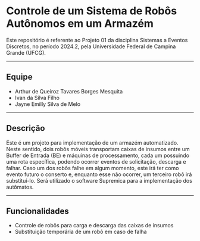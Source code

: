 # Controle de um Sistema de Robôs Autônomos em um Armazém

Este repositório é referente ao Projeto 01 da disciplina Sistemas a Eventos Discretos, no período 2024.2, pela Universidade Federal de Campina Grande (UFCG).

---

## Equipe
- Arthur de Queiroz Tavares Borges Mesquita
- Ivan da Silva Filho
- Jayne Emilly Silva de Melo

---

## Descrição

Este é um projeto para implementação de um armazém automatizado. Neste sentido, dois robôs móveis transportam caixas de insumos entre um Buffer de Entrada (BE) e máquinas de processamento, cada um possuindo uma rota específica, podendo ocorrer eventos de 
solicitação, descarga e falhar. 
Caso um dos robôs falhe em algum momento, este irá ter como evento futuro o conserto e, enquanto esse não ocorrer, um terceiro robô irá substituí-lo.
Será utilizado o software Supremica para a implementação dos autômatos.

---

## Funcionalidades
- Controle de robôs para carga e descarga das caixas de insumos
- Substituição temporária de um robô em caso de falha
